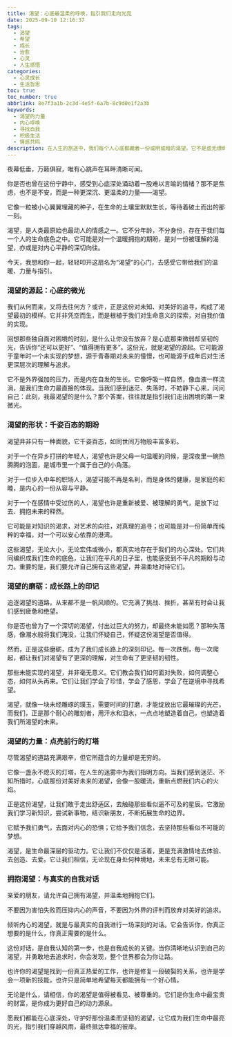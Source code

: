 ```yaml
---
title: 渴望：心底最温柔的呼唤，指引我们走向光亮
date: 2025-09-10 12:16:37
tags:
  - 渴望
  - 希望
  - 成长
  - 治愈
  - 心灵
  - 人生感悟
categories:
  - 心灵成长
  - 生活哲思
toc: true
toc_number: true
abbrlink: 8e7f3a1b-2c3d-4e5f-6a7b-8c9d0e1f2a3b
keywords:
  - 渴望的力量
  - 内心呼唤
  - 寻找自我
  - 积极生活
  - 情感共鸣
description: 在人生的旅途中，我们每个人心底都藏着一份或明或暗的渴望。它不是虚无缥缈的幻想，而是生命深处最真挚的呼唤，是推动我们前行的温柔力量。这份渴望，有时是微风拂过心湖的涟漪，有时是夜空中最亮的那颗星，它指引着我们，即使在迷茫时也能找到方向，最终走向属于自己的光亮。
---
```


夜幕低垂，万籁俱寂，唯有心跳声在耳畔清晰可闻。

你是否也曾在这份宁静中，感受到心底深处涌动着一股难以言喻的情绪？那不是焦虑，也不是不安，而是一种更深沉、更温柔的力量——渴望。

它像一粒被小心翼翼埋藏的种子，在生命的土壤里默默生长，等待着破土而出的那一刻。

渴望，是人类最原始也最动人的情感之一。它不分年龄，不分身份，存在于我们每一个人的生命底色之中。它可能是对一个温暖拥抱的期盼，是对一份被理解的渴望，亦或是对内心平静的深切向往。

今天，我想和你一起，轻轻叩开这扇名为“渴望”的心门，去感受它带给我们的温暖、力量与指引。

### 渴望的源起：心底的微光

我们从何而来，又将去往何方？或许，正是这份对未知、对美好的追寻，构成了渴望最初的模样。它并非凭空而生，而是根植于我们对生命意义的探索，对自我价值的实现。

回想那些独自面对困境的时刻，是什么让你没有放弃？是心底那束微弱却坚韧的光，告诉你“还可以更好”、“值得拥有更多”。这份光，就是渴望的源起。它可能源于童年时一个未实现的梦想，源于青春期对未来的憧憬，也可能源于成年后对生活更深层次的理解与追求。

它不是外界强加的压力，而是内在自发的生长。它像呼吸一样自然，像血液一样流淌，是我们生命力最直接的体现。当我们感到迷茫、失落时，不妨静下心来，问问自己：此刻，我最渴望的是什么？那个答案，往往就是指引我们走出困境的第一束微光。

### 渴望的形状：千姿百态的期盼

渴望并非只有一种面貌，它千姿百态，如同世间万物般丰富多彩。

对于一个在异乡打拼的年轻人，渴望也许是父母一句温暖的问候，是深夜里一碗热腾腾的泡面，是城市里一个属于自己的小角落。

对于一位步入中年的职场人，渴望可能不再是名利，而是身体的健康，是家庭的和睦，是内心的一份从容与平静。

对于一个在感情中受过伤的人，渴望也许是重新被爱、被理解的勇气，是放下过去、拥抱未来的释然。

它可能是对知识的渴求，对艺术的向往，对真理的追寻；也可能是对一份简单而纯粹的幸福，对一个可以安心依靠的港湾。

这些渴望，无论大小，无论宏伟或微小，都真实地存在于我们的内心深处。它们共同编织成我们生命的底色，让我们在平凡的日子里，也能感受到不平凡的期盼与动力。重要的是，我们要允许自己拥有这些渴望，并温柔地对待它们。

### 渴望的磨砺：成长路上的印记

追逐渴望的道路，从来都不是一帆风顺的。它充满了挑战、挫折，甚至有时会让我们感到疲惫和绝望。

你是否也曾为了一个深切的渴望，付出过巨大的努力，却最终未能如愿？那种失落感，像潮水般将我们淹没，让我们怀疑自己，怀疑这份渴望是否值得。

然而，正是这些磨砺，成为了我们成长路上的深刻印记。每一次跌倒，每一次爬起，都让我们对渴望有了更深的理解，对生命有了更坚韧的韧性。

那些未能实现的渴望，并非毫无意义。它们教会我们如何面对失败，如何调整心态，如何从头再来。它们让我们学会了珍惜，学会了感恩，学会了在逆境中寻找希望。

渴望，就像一块未经雕琢的璞玉，需要时间的打磨，才能绽放出它最璀璨的光芒。而我们，正是那个耐心的雕刻者，用汗水和泪水，一点点地塑造着自己，也塑造着我们所渴望的未来。

### 渴望的力量：点亮前行的灯塔

尽管渴望的道路充满艰辛，但它所蕴含的力量却是无穷的。

它像一盏永不熄灭的灯塔，在人生的迷雾中为我们指明方向。当我们感到迷茫、不知所措时，心底那份对美好未来的渴望，会像一股暖流，重新点燃我们内心的火焰。

正是这份渴望，让我们敢于走出舒适区，去触碰那些看似遥不可及的星辰。它激励我们学习新知识，尝试新事物，结识新朋友，不断拓展生命的边界。

它赋予我们勇气，去面对内心的恐惧；它给予我们信念，去坚持那些看似不可能的梦想。

渴望，是生命最深层的驱动力。它让我们不仅仅是活着，更是充满激情地去体验、去创造、去爱。它让我们相信，无论现在身处何种境地，未来总有无限可能。

### 拥抱渴望：与真实的自我对话

亲爱的朋友，请允许自己拥有渴望，并温柔地拥抱它们。

不要因为害怕失败而压抑内心的声音，不要因为外界的评判而放弃对美好的追求。

倾听内心的渴望，就是与最真实的自我进行一场深刻的对话。它会告诉你，你真正想要的是什么，你真正需要的是什么。

这份对话，是自我认知的第一步，也是自我成长的关键。当你清晰地认识到自己的渴望，并勇敢地去追求时，你会发现，整个世界都会为你让路。

也许你的渴望是找到一份真正热爱的工作，也许是修复一段破裂的关系，也许是学会一项新的技能，也许只是简单地希望每天都能拥有一个好心情。

无论是什么，请相信，你的渴望是值得被看见、被尊重的。它们是你生命中最宝贵的财富，是你成为更好自己的动力源泉。

愿我们都能在心底深处，守护好那份温柔而坚韧的渴望，让它成为我们生命中最亮的光，指引我们穿越风雨，最终抵达幸福的彼岸。